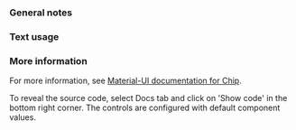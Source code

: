 ### General notes

### Text usage

### More information

For more information, see <a href="https://material-ui.com/api/chip/" target="_blank">Material-UI documentation for Chip</a>.

To reveal the source code, select Docs tab and click on 'Show code' in the bottom right corner. The controls are configured with default component values.
